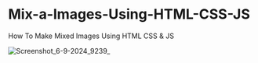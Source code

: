 # Mix-a-Images-Using-HTML-CSS-JS
How To Make Mixed Images Using HTML CSS &amp; JS

![Screenshot_6-9-2024_9239_](https://github.com/user-attachments/assets/66a44366-d4fd-4136-b108-c7468386dc04)
